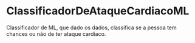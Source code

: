# ClassificadorDeAtaqueCardiacoML
Classificador de ML, que dado os dados, classifica se a pessoa tem chances ou não de ter ataque cardíaco.
